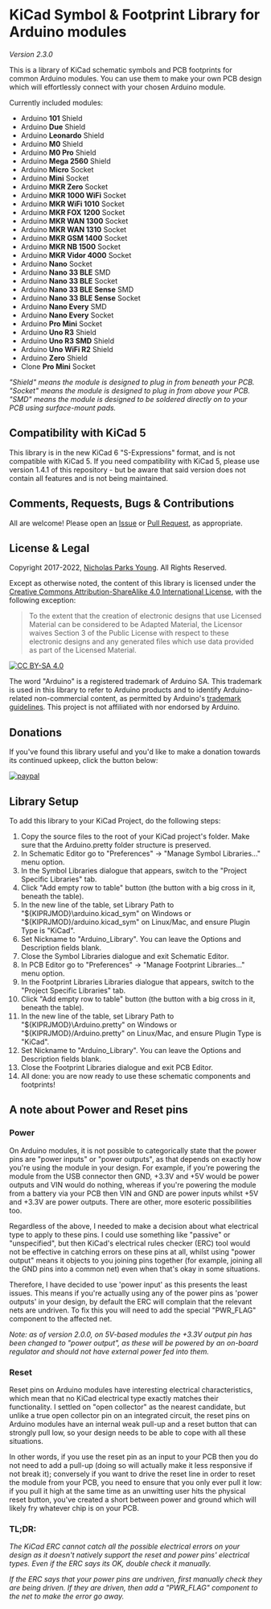 # KiCad Symbol & Footprint Library for Arduino modules
*Version 2.3.0*

This is a library of KiCad schematic symbols and PCB footprints for common Arduino modules. You can use them to make your own PCB design which will effortlessly connect with your chosen Arduino module.

Currently included modules:
- Arduino **101** Shield
- Arduino **Due** Shield
- Arduino **Leonardo** Shield
- Arduino **M0** Shield
- Arduino **M0 Pro** Shield
- Arduino **Mega 2560** Shield
- Arduino **Micro** Socket
- Arduino **Mini** Socket
- Arduino **MKR Zero** Socket
- Arduino **MKR 1000 WiFi** Socket
- Arduino **MKR WiFi 1010** Socket
- Arduino **MKR FOX 1200** Socket
- Arduino **MKR WAN 1300** Socket
- Arduino **MKR WAN 1310** Socket
- Arduino **MKR GSM 1400** Socket
- Arduino **MKR NB 1500** Socket
- Arduino **MKR Vidor 4000** Socket
- Arduino **Nano** Socket
- Arduino **Nano 33 BLE** SMD
- Arduino **Nano 33 BLE** Socket
- Arduino **Nano 33 BLE Sense** SMD
- Arduino **Nano 33 BLE Sense** Socket
- Arduino **Nano Every** SMD
- Arduino **Nano Every** Socket
- Arduino **Pro Mini** Socket
- Arduino **Uno R3** Shield
- Arduino **Uno R3 SMD** Shield
- Arduino **Uno WiFi R2** Shield
- Arduino **Zero** Shield
- Clone **Pro Mini** Socket

*"Shield" means the module is designed to plug in from beneath your PCB. "Socket" means the module is designed to plug in from above your PCB. "SMD" means the module is designed to be soldered directly on to your PCB using surface-mount pads.*

## Compatibility with KiCad 5
This library is in the new KiCad 6 "S-Expressions" format, and is not compatible with KiCad 5. If you need compatibility with KiCad 5, please use version 1.4.1 of this repository - but be aware that said version does not contain all features and is not being maintained.

## Comments, Requests, Bugs & Contributions
All are welcome!
Please open an [Issue](https://github.com/Alarm-Siren/arduino-kicad-library/issues) or [Pull Request](https://github.com/Alarm-Siren/arduino-kicad-library/pulls), as appropriate.

## License & Legal
Copyright 2017-2022, [Nicholas Parks Young](https://github.com/Alarm-Siren). All Rights Reserved.

Except as otherwise noted, the content of this library is licensed under the 
[Creative Commons Attribution-ShareAlike 4.0 International License](https://creativecommons.org/licenses/by-sa/4.0/), with the following exception:
> To the extent that the creation of electronic designs that use Licensed Material can be considered to be Adapted Material, the Licensor waives Section 3 of the Public License with respect to these electronic designs and any generated files which use data provided as part of the Licensed Material.

[![CC BY-SA 4.0](https://licensebuttons.net/l/by-sa/4.0/88x31.png)](https://creativecommons.org/licenses/by-sa/4.0/)

The word "Arduino" is a registered trademark of Arduino SA. This trademark is used in this library to refer to Arduino products and to identify Arduino-related non-commercial content, as permitted by Arduino's [trademark guidelines](https://www.arduino.cc/en/trademark). This project is not affiliated with nor endorsed by Arduino.

## Donations

If you've found this library useful and you'd like to make a donation towards its continued upkeep, click the button below:

[![paypal](https://www.paypalobjects.com/en_GB/i/btn/btn_donate_LG.gif)](https://www.paypal.com/cgi-bin/webscr?cmd=_s-xclick&hosted_button_id=UX25HM4CZFFWW)

## Library Setup
To add this library to your KiCad Project, do the following steps:
1. Copy the source files to the root of your KiCad project's folder. Make sure that the Arduino.pretty folder structure is preserved.
2. In Schematic Editor go to "Preferences" -> "Manage Symbol Libraries..." menu option.
3. In the Symbol Libraries dialogue that appears, switch to the "Project Specific Libraries" tab.
4. Click "Add empty row to table" button (the button with a big cross in it, beneath the table).
5. In the new line of the table, set Library Path to "${KIPRJMOD}\arduino.kicad_sym" on Windows or "${KIPRJMOD}/arduino.kicad_sym" on Linux/Mac, and ensure Plugin Type is "KiCad".
6. Set Nickname to "Arduino_Library". You can leave the Options and Description fields blank.
7. Close the Symbol Libraries dialogue and exit Schematic Editor.
8. In PCB Editor go to "Preferences" -> "Manage Footprint Libraries..." menu option.
9. In the Footprint Libraries Libraries dialogue that appears, switch to the "Project Specific Libraries" tab.
10. Click "Add empty row to table" button (the button with a big cross in it, beneath the table).
11. In the new line of the table, set Library Path to "${KIPRJMOD}\Arduino.pretty" on Windows or "${KIPRJMOD}/Arduino.pretty" on Linux/Mac, and ensure Plugin Type is "KiCad".
12. Set Nickname to "Arduino_Library". You can leave the Options and Description fields blank.
13. Close the Footprint Libraries dialogue and exit PCB Editor.
14. All done: you are now ready to use these schematic components and footprints!

## A note about Power and Reset pins

### Power
On Arduino modules, it is not possible to categorically state that the power pins are "power inputs" or "power outputs", as that depends on exactly how you're using the module in your design. For example, if you're powering the module from the USB connector then GND, +3.3V and +5V would be power outputs and VIN would do nothing, whereas if you're powering the module from a battery via your PCB then VIN and GND are power inputs whilst +5V and +3.3V are power outputs. There are other, more esoteric possibilities too.

Regardless of the above, I needed to make a decision about what electrical type to apply to these pins. I could use something like "passive" or "unspecified", but then KiCad's electrical rules checker (ERC) tool would not be effective in catching errors on these pins at all, whilst using "power output" means it objects to you joining pins together (for example, joining all the GND pins into a common net) even when that's okay in some situations.

Therefore, I have decided to use 'power input' as this presents the least issues. This means if you're actually using any of the power pins as 'power outputs' in your design, by default the ERC will complain that the relevant nets are undriven. To fix this you will need to add the special "PWR_FLAG" component to the affected net.

*Note: as of version 2.0.0, on 5V-based modules the +3.3V output pin has been changed to "power output", as these will be powered by an on-board regulator and should not have external power fed into them.*

### Reset
Reset pins on Arduino modules have interesting electrical characteristics, which mean that no KiCad electrical type exactly matches their functionality. I settled on "open collector" as the nearest candidate, but unlike a true open collector pin on an integrated circuit, the reset pins on Arduino modules have an internal weak pull-up and a reset button that can strongly pull low, so your design needs to be able to cope with all these situations.

In other words, if you use the reset pin as an input to your PCB then you do not need to add a pull-up (doing so will actually make it less responsive if not break it); conversely if you want to drive the reset line in order to reset the module from your PCB, you need to ensure that you only ever pull it low: if you pull it high at the same time as an unwitting user hits the physical reset button, you've created a short between power and ground which will likely fry whatever chip is on your PCB.

### TL;DR:

*The KiCad ERC cannot catch all the possible electrical errors on your design as it doesn't natively support the reset and power pins' electrical types. Even if the ERC says its OK, double check it manually.*

*If the ERC says that your power pins are undriven, first manually check they are being driven. If they are driven, then add a "PWR_FLAG" component to the net to make the error go away.*

